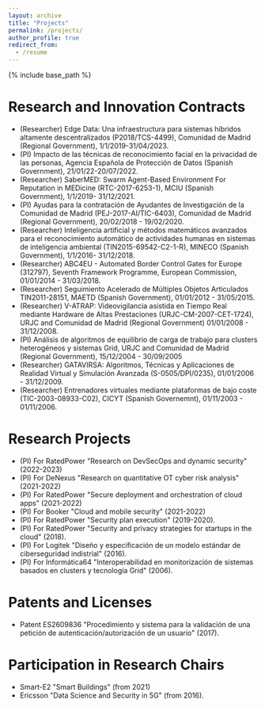 ```yaml
---
layout: archive
title: "Projects"
permalink: /projects/
author_profile: true
redirect_from:
  - /resume
---
```


{% include base_path %}

Research and Innovation Contracts
======
- (Researcher) Edge Data: Una infraestructura para sistemas híbridos altamente descentralizados (P2018/TCS-4499), Comunidad de Madrid (Regional Government), 1/1/2019-31/04/2023.
- (PI) Impacto de las técnicas de reconocimiento facial en la privacidad de las personas, Agencia Española de Protección de Datos (Spanish Government), 21/01/22-20/07/2022.
- (Researcher) SaberMED: Swarm Agent-Based Environment For Reputation in MEDicine (RTC-2017-6253-1), MCIU (Spanish Government), 1/1/2019- 31/12/2021.
- (PI) Ayudas para la contratación de Ayudantes de Investigación de la Comunidad de Madrid (PEJ-2017-AI/TIC-6403), Comunidad de Madrid (Regional Government), 20/02/2018 - 19/02/2020.
- (Researcher) Inteligencia artificial y métodos matemáticos avanzados para el reconocimiento automático de actividades humanas en sistemas de inteligencia ambiental (TIN2015-69542-C2-1-R), MINECO (Spanish Government), 1/1/2016- 31/12/2018.
- (Researcher) ABC4EU - Automated Border Control Gates for Europe (312797), Seventh Framework Programme, European Commission, 01/01/2014 - 31/03/2018.
- (Researcher) Seguimiento Acelerado de Múltiples Objetos Articulados TIN2011-28151, MAETD (Spanish Government), 01/01/2012 - 31/05/2015.
- (Researcher) V-ATRAP: Videovigilancia asistida en Tiempo Real mediante Hardware de Altas Prestaciones (URJC-CM-2007-CET-1724), URJC and Comunidad de Madrid (Regional Government) 01/01/2008 - 31/12/2008.
- (PI) Análisis de algoritmos de equilibrio de carga de trabajo para clusters heterogéneos y sistemas Grid, URJC and Comunidad de Madrid (Regional Government), 15/12/2004 - 30/09/2005
- (Researcher) GATAVIRSA: Algoritmos, Técnicas y Aplicaciones de Realidad Virtual y Simulación Avanzada (S-0505/DPI/0235), 01/01/2006 - 31/12/2009.
- (Researcher) Entrenadores virtuales mediante plataformas de bajo coste (TIC-2003-08933-C02), CICYT (Spanish Governemnt), 01/11/2003 - 01/11/2006.

Research Projects
======
- (PI) For RatedPower "Research on DevSecOps and dynamic security" (2022-2023)
- (PI) For DeNexus "Research on quantitative OT cyber risk analysis"(2021-2022)
- (PI) For RatedPower "Secure deployment and orchestration of cloud apps" (2021-2022)
- (PI) For Booker "Cloud and mobile security" (2021-2022)
- (PI) For RatedPower "Security plan execution" (2019-2020).
- (PI) For RatedPower "Security and privacy strategies for startups in the cloud" (2018).
- (PI) For Logitek "Diseño y especificación de un modelo estándar de ciberseguridad indistrial" (2016).
- (PI) For Informática64 "Interoperabilidad en monitorización de sistemas basados en clusters y tecnología Grid" (2006).

Patents and Licenses
===
- Patent ES2609836 "Procedimiento y sistema para la validación de una petición de autenticación/autorización de un usuario" (2017).

Participation in Research Chairs
===
- Smart-E2 "Smart Buildings" (from 2021)
- Ericsson "Data Science and Security in 5G" (from 2016).
